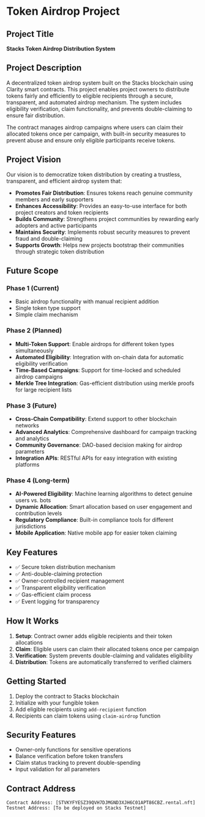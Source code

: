 # Token Airdrop Project

## Project Title
**Stacks Token Airdrop Distribution System**

## Project Description
A decentralized token airdrop system built on the Stacks blockchain using Clarity smart contracts. This project enables project owners to distribute tokens fairly and efficiently to eligible recipients through a secure, transparent, and automated airdrop mechanism. The system includes eligibility verification, claim functionality, and prevents double-claiming to ensure fair distribution.

The contract manages airdrop campaigns where users can claim their allocated tokens once per campaign, with built-in security measures to prevent abuse and ensure only eligible participants receive tokens.

## Project Vision
Our vision is to democratize token distribution by creating a trustless, transparent, and efficient airdrop system that:

- **Promotes Fair Distribution**: Ensures tokens reach genuine community members and early supporters
- **Enhances Accessibility**: Provides an easy-to-use interface for both project creators and token recipients
- **Builds Community**: Strengthens project communities by rewarding early adopters and active participants
- **Maintains Security**: Implements robust security measures to prevent fraud and double-claiming
- **Supports Growth**: Helps new projects bootstrap their communities through strategic token distribution

## Future Scope

### Phase 1 (Current)
- Basic airdrop functionality with manual recipient addition
- Single token type support
- Simple claim mechanism

### Phase 2 (Planned)
- **Multi-Token Support**: Enable airdrops for different token types simultaneously
- **Automated Eligibility**: Integration with on-chain data for automatic eligibility verification
- **Time-Based Campaigns**: Support for time-locked and scheduled airdrop campaigns
- **Merkle Tree Integration**: Gas-efficient distribution using merkle proofs for large recipient lists

### Phase 3 (Future)
- **Cross-Chain Compatibility**: Extend support to other blockchain networks
- **Advanced Analytics**: Comprehensive dashboard for campaign tracking and analytics
- **Community Governance**: DAO-based decision making for airdrop parameters
- **Integration APIs**: RESTful APIs for easy integration with existing platforms

### Phase 4 (Long-term)
- **AI-Powered Eligibility**: Machine learning algorithms to detect genuine users vs. bots
- **Dynamic Allocation**: Smart allocation based on user engagement and contribution levels
- **Regulatory Compliance**: Built-in compliance tools for different jurisdictions
- **Mobile Application**: Native mobile app for easier token claiming



## Key Features
- ✅ Secure token distribution mechanism
- ✅ Anti-double-claiming protection  
- ✅ Owner-controlled recipient management
- ✅ Transparent eligibility verification
- ✅ Gas-efficient claim process
- ✅ Event logging for transparency

## How It Works
1. **Setup**: Contract owner adds eligible recipients and their token allocations
2. **Claim**: Eligible users can claim their allocated tokens once per campaign
3. **Verification**: System prevents double-claiming and validates eligibility
4. **Distribution**: Tokens are automatically transferred to verified claimers

## Getting Started
1. Deploy the contract to Stacks blockchain
2. Initialize with your fungible token
3. Add eligible recipients using `add-recipient` function
4. Recipients can claim tokens using `claim-airdrop` function

## Security Features
- Owner-only functions for sensitive operations
- Balance verification before token transfers
- Claim status tracking to prevent double-spending
- Input validation for all parameters

## Contract Address
```
Contract Address: [STVKYFYESZ39QVH7DJMGND3XJH6C01APT86CBZ.rental.nft]
Testnet Address: [To be deployed on Stacks Testnet]